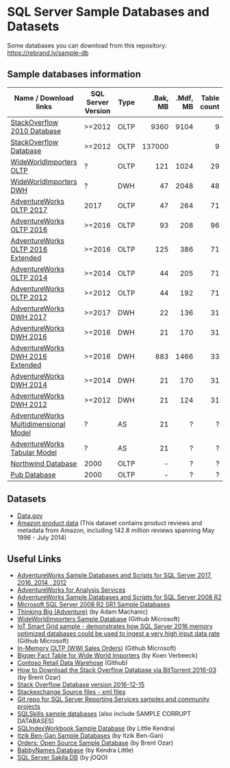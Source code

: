 # SQL Server Sample Databases and Datasets
Some databases you can download from this repository: https://rebrand.ly/sample-db


## Sample databases information

| Name / Download links                   | SQL Server Version | Type     | .Bak, MB | .Mdf, MB | Table count |
|-----------------------------------------|--------------------|----------|---------:|---------:|------------:|
| [StackOverflow 2010 Database]           |             >=2012 | OLTP     |     9360 |     9104 |           9 |
| [StackOverflow Database]                |             >=2012 | OLTP     |   137000 |          |           9 |
| [WideWorldImporters OLTP]               |                  ? | OLTP     |      121 |     1024 |          29 |
| [WideWorldImporters DWH]                |                  ? | DWH      |       47 |     2048 |          48 |
| [AdventureWorks OLTP 2017]              |               2017 | OLTP     |       47 |      264 |          71 |
| [AdventureWorks OLTP 2016]              |             >=2016 | OLTP     |       93 |      208 |          96 |
| [AdventureWorks OLTP 2016 Extended]     |             >=2016 | OLTP     |      125 |      386 |          71 |
| [AdventureWorks OLTP 2014]              |             >=2014 | OLTP     |       44 |      205 |          71 |
| [AdventureWorks OLTP 2012]              |             >=2012 | OLTP     |       44 |      192 |          71 |
| [AdventureWorks DWH 2017]               |             >=2017 | DWH      |       22 |      136 |          31 |
| [AdventureWorks DWH 2016]               |             >=2016 | DWH      |       21 |      170 |          31 |
| [AdventureWorks DWH 2016 Extended]      |             >=2016 | DWH      |      883 |     1466 |          33 |
| [AdventureWorks DWH 2014]               |             >=2014 | DWH      |       21 |      170 |          31 |
| [AdventureWorks DWH 2012]               |             >=2012 | DWH      |       21 |      124 |          31 |
| [AdventureWorks Multidimensional Model] |                  ? | AS       |       21 |        ? |           ? |
| [AdventureWorks Tabular Model]          |                  ? | AS       |       21 |        ? |           ? |
| [Northwind Database][1]                 |               2000 | OLTP     |        - |        ? |           ? |
| [Pub Database][1]                       |               2000 | OLTP     |        - |        ? |           ? |

[StackOverflow 2010 Database]:https://www.brentozar.com/archive/2015/10/how-to-download-the-stack-overflow-database-via-bittorrent/
[StackOverflow Database]:https://www.brentozar.com/archive/2015/10/how-to-download-the-stack-overflow-database-via-bittorrent/
[WideWorldImporters DWH]:https://github.com/Microsoft/sql-server-samples/releases/tag/wide-world-importers-v1.0
[WideWorldImporters OLTP]:https://github.com/Microsoft/sql-server-samples/releases/tag/wide-world-importers-v1.0
[AdventureWorks OLTP 2017]:https://github.com/Microsoft/sql-server-samples/releases/download/adventureworks/AdventureWorks2017.bak
[AdventureWorks OLTP 2016]:https://github.com/Microsoft/sql-server-samples/releases/download/adventureworks/AdventureWorks2016.bak
[AdventureWorks OLTP 2016 Extended]:https://github.com/Microsoft/sql-server-samples/releases/download/adventureworks/AdventureWorks2016_EXT.bak
[AdventureWorks OLTP 2014]:https://github.com/Microsoft/sql-server-samples/releases/download/adventureworks/AdventureWorks2014.bak
[AdventureWorks OLTP 2012]:https://github.com/Microsoft/sql-server-samples/releases/download/adventureworks/AdventureWorks2012.bak
[AdventureWorks DWH 2017]:https://github.com/Microsoft/sql-server-samples/releases/download/adventureworks/AdventureWorksDW2017.bak
[AdventureWorks DWH 2016]:https://github.com/Microsoft/sql-server-samples/releases/download/adventureworks/AdventureWorksDW2016.bak
[AdventureWorks DWH 2016 Extended]:https://github.com/Microsoft/sql-server-samples/releases/download/adventureworks/AdventureWorksDW2016_EXT.bak
[AdventureWorks DWH 2014]:https://github.com/Microsoft/sql-server-samples/releases/download/adventureworks/AdventureWorksDW2014.bak
[AdventureWorks DWH 2012]:https://github.com/Microsoft/sql-server-samples/releases/download/adventureworks/AdventureWorksDW2012.bak
[AdventureWorks Multidimensional Model]:https://github.com/Microsoft/sql-server-samples/releases/download/adventureworks-analysis-services/adventure-works-multidimensional-model-full-database-backup.zip
[AdventureWorks Tabular Model]:https://github.com/Microsoft/sql-server-samples/releases/download/adventureworks-analysis-services/adventure-works-tabular-model-1200-full-database-backup.zip
[1]:https://github.com/Microsoft/sql-server-samples/tree/master/samples/databases/northwind-pubs

## Datasets
 - [Data.gov](https://www.data.gov/)
 - [Amazon product data](http://jmcauley.ucsd.edu/data/amazon/) (This dataset contains product reviews and metadata from Amazon, including 142.8 million reviews spanning May 1996 - July 2014)


## Useful Links
 - [AdventureWorks Sample Databases and Scripts for SQL Server 2017, 2016, 2014 , 2012](https://github.com/Microsoft/sql-server-samples/releases/tag/adventureworks)
 - [AdventureWorks for Analysis Services](https://github.com/Microsoft/sql-server-samples/releases/tag/adventureworks-analysis-services)
 - [AdventureWorks Sample Databases and Scripts for SQL Server 2008 R2](https://github.com/Microsoft/sql-server-samples/releases/tag/adventureworks2008r2)
 - [Microsoft SQL Server 2008 R2 SR1 Sample Databases](https://sqlserversamples.codeplex.com/releases/view/72278)
 - [Thinking Big (Adventure)](http://sqlblog.com/blogs/adam_machanic/archive/2011/10/17/thinking-big-adventure.aspx) (by Adam Machanic)
 - [WideWorldImporters Sample Database]() (Github Microsoft)
 - [IoT Smart Grid sample - demonstrates how SQL Server 2016 memory optimized databases could be used to ingest a very high input data rate](https://github.com/Microsoft/sql-server-samples/releases/tag/iot-smart-grid-v2.0) (Github Microsoft)
 - [In-Memory OLTP (WWI Sales Orders)](https://github.com/Microsoft/sql-server-samples/releases/tag/wwi-sales-orders-v0.5) (Github Microsoft)
 - [Bigger Fact Table for Wide World Importers](http://www.sqlservercentral.com/blogs/koen-verbeeck/2016/08/12/bigger-fact-table-for-wide-world-importers/) (by Koen Verbeeck)
 - [Contoso Retail Data Warehose](https://github.com/Microsoft/sql-server-samples/tree/master/samples/databases/contoso-data-warehouse) (Github)
 - [How to Download the Stack Overflow Database via BitTorrent 2016-03](https://www.brentozar.com/archive/2015/10/how-to-download-the-stack-overflow-database-via-bittorrent/) (by Brent Ozar)
 - [Stack Overflow Database version 2016-12-15](https://www.brentozar.com/archive/2017/01/updating-stack-overflow-demo-database/)
 - [Stackexchange Source files - xml files](https://archive.org/download/stackexchange)
 - [Git repo for SQL Server Reporting Services samples and community projects](https://github.com/Microsoft/Reporting-Services)
 - [SQLSkills sample databases](https://www.sqlskills.com/sql-server-resources/sql-server-demos/) (also include SAMPLE CORRUPT DATABASES)
 - [SQLIndexWorkbook Sample Database](http://www.littlekendra.com/downloads/get-the-sqlindexworkbook-database/) (by Little Kendra)
 - [Itzik Ben-Gan Sample Databases](http://tsql.solidq.com/books/source_code/) (by Itzik Ben-Gan)
 - [Orders: Open Source Sample Database](https://www.brentozar.com/orders-open-source-sample-database/) (by Brent Ozar)
 - [BabbyNames Database](https://github.com/LitKnd/BabbyNames) (by Kendra Little)
 - [SQL Server Sakila DB](https://www.jooq.org/sakila) (by jOQO)
